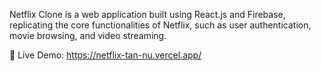 Netflix Clone is a web application built using React.js and Firebase, replicating the core functionalities of Netflix, such as user authentication, movie browsing, and video streaming.

🔗 Live Demo: https://netflix-tan-nu.vercel.app/
